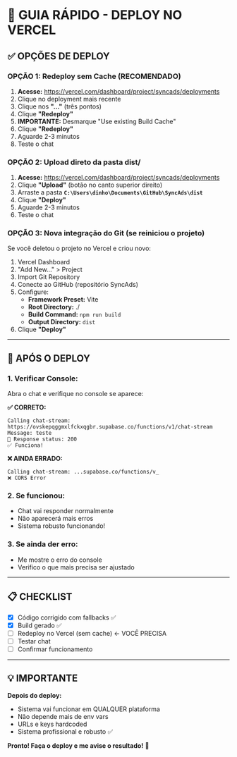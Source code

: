 # 🚀 GUIA RÁPIDO - DEPLOY NO VERCEL

## ✅ OPÇÕES DE DEPLOY

### **OPÇÃO 1: Redeploy sem Cache (RECOMENDADO)**

1. **Acesse:** https://vercel.com/dashboard/project/syncads/deployments
2. Clique no deployment mais recente
3. Clique nos **"..."** (três pontos)
4. Clique **"Redeploy"**
5. **IMPORTANTE:** Desmarque "Use existing Build Cache"
6. Clique **"Redeploy"**
7. Aguarde 2-3 minutos
8. Teste o chat

### **OPÇÃO 2: Upload direto da pasta dist/**

1. **Acesse:** https://vercel.com/dashboard/project/syncads/deployments
2. Clique **"Upload"** (botão no canto superior direito)
3. Arraste a pasta **`C:\Users\dinho\Documents\GitHub\SyncAds\dist`**
4. Clique **"Deploy"**
5. Aguarde 2-3 minutos
6. Teste o chat

### **OPÇÃO 3: Nova integração do Git (se reiniciou o projeto)**

Se você deletou o projeto no Vercel e criou novo:

1. Vercel Dashboard
2. "Add New..." > Project
3. Import Git Repository
4. Conecte ao GitHub (repositório SyncAds)
5. Configure:
   - **Framework Preset:** Vite
   - **Root Directory:** ./
   - **Build Command:** `npm run build`
   - **Output Directory:** `dist`
6. Clique **"Deploy"**

---

## 🎯 APÓS O DEPLOY

### **1. Verificar Console:**
Abra o chat e verifique no console se aparece:

**✅ CORRETO:**
```
Calling chat-stream: https://ovskepqggmxlfckxqgbr.supabase.co/functions/v1/chat-stream
Message: teste
📡 Response status: 200
✅ Funciona!
```

**❌ AINDA ERRADO:**
```
Calling chat-stream: ...supabase.co/functions/v_
❌ CORS Error
```

### **2. Se funcionou:**
- Chat vai responder normalmente
- Não aparecerá mais erros
- Sistema robusto funcionando!

### **3. Se ainda der erro:**
- Me mostre o erro do console
- Verifico o que mais precisa ser ajustado

---

## 📋 CHECKLIST

- [x] Código corrigido com fallbacks ✅
- [x] Build gerado ✅
- [ ] Redeploy no Vercel (sem cache) ← VOCÊ PRECISA
- [ ] Testar chat
- [ ] Confirmar funcionamento

---

## 💡 IMPORTANTE

**Depois do deploy:**
- Sistema vai funcionar em QUALQUER plataforma
- Não depende mais de env vars
- URLs e keys hardcoded
- Sistema profissional e robusto ✅

**Pronto! Faça o deploy e me avise o resultado!** 🚀
